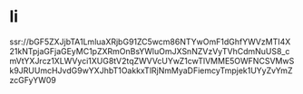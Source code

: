 # li
ssr://bGF5ZXJjbTA1LmluaXRjbG91ZC5wcm86NTYwOmF1dGhfYWVzMTI4X21kNTpjaGFjaGEyMC1pZXRmOnBsYWluOmJXSnNZVzVyTVhCdmNuUS8_cmVtYXJrcz1XLWVyci1XUG8tV2tqZWVVcUYwZ1cwTlVMME5OWFNCSVMwSk9JRUUmcHJvdG9wYXJhbT1OakkxTlRjNmMyaDFiemcyTmpjek1UYyZvYmZzcGFyYW09
